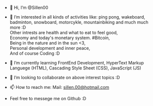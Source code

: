 - 👋 Hi, I’m @Sillen00
- 👀 I’m interested in all kinds of activities like: ping pong, wakeboard, badminton, snowboard, motorcykle, mountainbiking and much much more :D <br>Other intrests are health and what to eat to feel good, <br>Economy and today's monetary system. #Bitcoin, <br>Being in the nature and in the sun <3, <br>Personal development and inner peace, <br>And of course Coding :D
      
- 🌱 I’m currently learning FrontEnd Development,
      HyperText Markup Languege (HTML), 
      Cascading Style Sheet (CSS), 
      JavaScript (JS)
      
- 💞️ I’m looking to collaborate on above interest topics :D

- 📫 How to reach me: Mail: sillen.00@hotmail.com
- Feel free to messege me on Github :D

